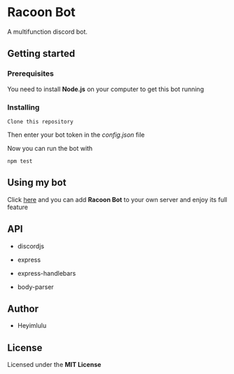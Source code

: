 # Racoon Bot

A multifunction discord bot.

## Getting started

### Prerequisites

You need to install **Node.js** on your computer to get this bot running

### Installing

```
Clone this repository
```

Then enter your bot token in the *config.json* file

Now you can run the bot with

```
npm test
```

## Using my bot

Click [here](https://discord.com/api/oauth2/authorize?client_id=734426328002068481&permissions=0&scope=bot) and you can add **Racoon Bot** to your own server and enjoy its full feature

## API

- discordjs

- express

- express-handlebars

- body-parser

## Author

- Heyimlulu

## License

Licensed under the **MIT License**
